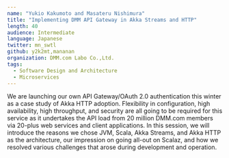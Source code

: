 ```yaml
---
name: "Yukio Kakumoto and Masateru Nishimura"
title: "Implementing DMM API Gateway in Akka Streams and HTTP"
length: 40
audience: Intermediate
language: Japanese
twitter: mn_swtl
github: y2k2mt,mananan
organization: DMM.com Labo Co.,Ltd.
tags:
  - Software Design and Architecture
  - Microservices
---
```

We are launching our own API Gateway/OAuth 2.0 authentication this winter as a case study of Akka HTTP adoption.
Flexibility in configuration, high availability, high throughput, and security are all going to be required for this service as it  undertakes the API load from 20 million DMM.com members via 20-plus web services and client applications.
In this session, we will introduce the reasons we chose JVM, Scala, Akka Streams, and Akka HTTP as the architecture, our impression on going all-out on Scalaz, and how we resolved various challenges that arose during development and operation.
